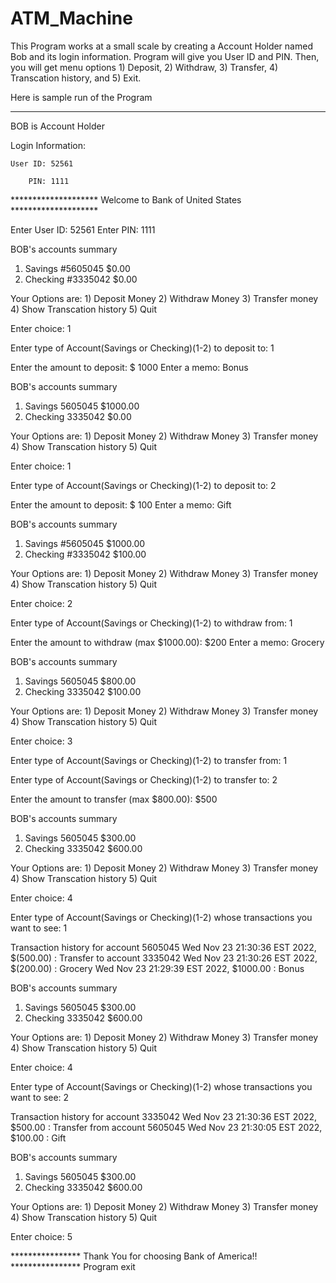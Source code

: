 # ATM_Machine

This Program works at a small scale by creating a Account Holder named Bob and its login information. Program will give you User ID and PIN. Then, you will get menu options 1) Deposit, 2) Withdraw, 3) Transfer, 4) Transcation history, and 5) Exit. 

Here is sample run of the Program

*******************************************************************************

BOB is Account Holder

Login Information:

	User ID: 52561
  
        PIN: 1111

******************** Welcome to Bank of United States ********************

Enter User ID: 52561
Enter PIN: 1111


BOB's accounts summary

1) Savings   #5605045   $0.00 
2) Checking   #3335042   $0.00 

Your Options are:
	1) Deposit Money
	2) Withdraw Money
	3) Transfer money
	4) Show Transcation history
	5) Quit

Enter choice: 1

Enter type of Account(Savings or Checking)(1-2) to deposit to: 1

Enter the amount to deposit: $ 1000
Enter a memo: Bonus


BOB's accounts summary

1) Savings      5605045     $1000.00 
2) Checking     3335042     $0.00 

Your Options are:
	1) Deposit Money
	2) Withdraw Money
	3) Transfer money
	4) Show Transcation history
	5) Quit

Enter choice: 1

Enter type of Account(Savings or Checking)(1-2) to deposit to: 2

Enter the amount to deposit: $ 100
Enter a memo: Gift


BOB's accounts summary

1) Savings	#5605045	$1000.00 
2) Checking	#3335042	$100.00 

Your Options are:
	1) Deposit Money
	2) Withdraw Money
	3) Transfer money
	4) Show Transcation history
	5) Quit

Enter choice: 2

Enter type of Account(Savings or Checking)(1-2) to withdraw from: 1

Enter the amount to withdraw (max $1000.00): $200
Enter a memo: Grocery


BOB's accounts summary

1) Savings   5605045   $800.00 
2) Checking   3335042   $100.00 

Your Options are:
	1) Deposit Money
	2) Withdraw Money
	3) Transfer money
	4) Show Transcation history
	5) Quit

Enter choice: 3

Enter type of Account(Savings or Checking)(1-2) to transfer from: 1

Enter type of Account(Savings or Checking)(1-2) to transfer to: 2

Enter the amount to transfer (max $800.00): $500


BOB's accounts summary

1) Savings   5605045   $300.00 
2) Checking   3335042   $600.00 

Your Options are:
	1) Deposit Money
	2) Withdraw Money
	3) Transfer money
	4) Show Transcation history
	5) Quit

Enter choice: 
4

Enter type of Account(Savings or Checking)(1-2) 
whose transactions you want to see: 1

Transaction history for account 5605045
Wed Nov 23 21:30:36 EST 2022, $(500.00) : Transfer to account 3335042
Wed Nov 23 21:30:26 EST 2022, $(200.00) : Grocery
Wed Nov 23 21:29:39 EST 2022, $1000.00 : Bonus



BOB's accounts summary

1) Savings   5605045   $300.00 
2) Checking   3335042   $600.00 

Your Options are:
	1) Deposit Money
	2) Withdraw Money
	3) Transfer money
	4) Show Transcation history
	5) Quit

Enter choice: 4

Enter type of Account(Savings or Checking)(1-2) 
whose transactions you want to see: 2

Transaction history for account 3335042
Wed Nov 23 21:30:36 EST 2022, $500.00 : Transfer from account 5605045
Wed Nov 23 21:30:05 EST 2022, $100.00 : Gift



BOB's accounts summary

1) Savings   5605045   $300.00 
2) Checking   3335042   $600.00 

Your Options are:
	1) Deposit Money
	2) Withdraw Money
	3) Transfer money
	4) Show Transcation history
	5) Quit

Enter choice: 5


****************  Thank You for choosing Bank of America!! ****************
Program exit
